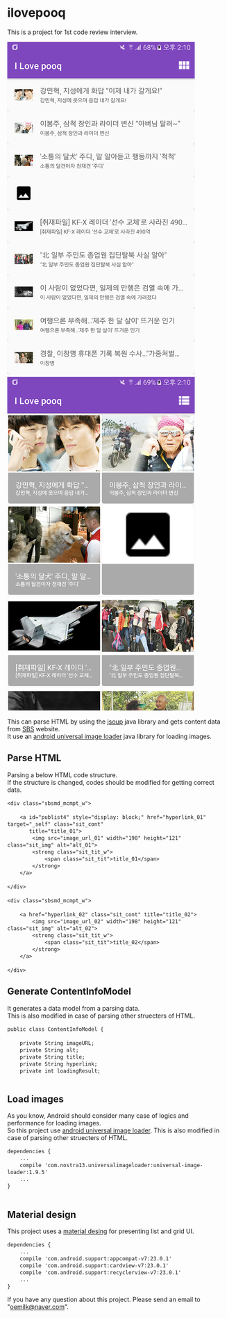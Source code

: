 
ilovepooq
====================

This is a project for 1st code review interview.

![alt tag](https://github.com/oemilk/images/blob/master/ilovepooq_screenshot_01.png)
![alt tag](https://github.com/oemilk/images/blob/master/ilovepooq_screenshot_02.png)

This can parse HTML by using the [jsoup] java library and gets content data from [SBS] website.<br />
It use an [android universal image loader] java library for loading images.

## Parse HTML

Parsing a below HTML code structure.<br />
If the structure is changed, codes should be modified for getting correct data.

```test_html_parsing
<div class="sbsmd_mcmpt_w">

    <a id="publist4" style="display: block;" href="hyperlink_01" target="_self" class="sit_cont"
       title="title_01">
        <img src="image_url_01" width="198" height="121" class="sit_img" alt="alt_01">
        <strong class="sit_tit_w">
            <span class="sit_tit">title_01</span>
        </strong>
    </a>

</div>

<div class="sbsmd_mcmpt_w">

    <a href="hyperlink_02" class="sit_cont" title="title_02">
        <img src="image_url_02" width="198" height="121" class="sit_img" alt="alt_02">
        <strong class="sit_tit_w">
            <span class="sit_tit">title_02</span>
        </strong>
    </a>

</div>

```

## Generate ContentInfoModel

It generates a data model from a parsing data.<br />
This is also modified in case of parsing other struecters of HTML.

```content_info_model
public class ContentInfoModel {

    private String imageURL;
    private String alt;
    private String title;
    private String hyperlink;
    private int loadingResult;
    
```

## Load images

As you know, Android should consider many case of logics and performance for loading images.<br />
So this project use [android universal image loader].
This is also modified in case of parsing other struecters of HTML.

```android_universal_image_loader
dependencies {
    ...
    compile 'com.nostra13.universalimageloader:universal-image-loader:1.9.5'
    ...
}
    
```

## Material design

This project uses a [material desing] for presenting list and grid UI.<br />

```material_design
dependencies {
    ...
    compile 'com.android.support:appcompat-v7:23.0.1'
    compile 'com.android.support:cardview-v7:23.0.1'
    compile 'com.android.support:recyclerview-v7:23.0.1'
    ...
}
```

If you have any question about this project.
Please send an email to "oemilk@naver.com".

[jsoup]: https://jsoup.org/
[SBS]: http://www.sbs.co.kr/main.do
[android universal image loader]: https://github.com/nostra13/Android-Universal-Image-Loader
[material desing]: https://www.google.com/design/spec/material-design/introduction.html
